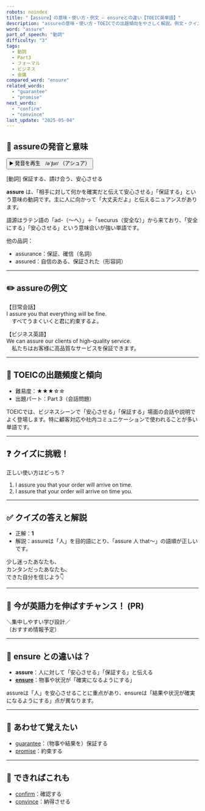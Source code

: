 ```yaml
---
robots: noindex
title: "【assure】の意味・使い方・例文 ― ensureとの違い【TOEIC英単語】"
description: "assureの意味・使い方・TOEICでの出題傾向をやさしく解説。例文・クイズ付きでensureとの違いもわかりやすく学べます。"
word: "assure"
part_of_speech: "動詞"
difficulty: "3"
tags:
  - 動詞
  - Part3
  - フォーマル
  - ビジネス
  - 会議
compared_word: "ensure"
related_words:
  - "guarantee"
  - "promise"
next_words:
  - "confirm"
  - "convince"
last_update: "2025-05-04"
---
```


## 🔰 assureの発音と意味

<button class="play-audio" onclick="playTTS('assure')">
  <span class="play-audio-main">
    ▶️ 発音を再生　/əˈʃʊr/
  </span>
  <span class="play-audio-sub">
    （アシュア）
  </span>
</button>

[動詞] 保証する、請け合う、安心させる

**assure** は、「相手に対して何かを確実だと伝えて安心させる」「保証する」という意味の動詞です。主に人に向かって「大丈夫だよ」と伝えるニュアンスがあります。

語源はラテン語の「ad-（～へ）」＋「securus（安全な）」から来ており、「安全にする」「安心させる」という意味合いが強い単語です。

他の品詞：  
- assurance：保証、確信（名詞）
- assured：自信のある、保証された（形容詞）

---

## ✏️ assureの例文

【日常会話】  
I assure you that everything will be fine.  
　すべてうまくいくと君に約束するよ。

【ビジネス英語】  
We can assure our clients of high-quality service.  
　私たちはお客様に高品質なサービスを保証できます。

---

## 🎯 TOEICの出題頻度と傾向

- 難易度：★★★☆☆
- 出題パート：Part 3（会話問題）

TOEICでは、ビジネスシーンで「安心させる」「保証する」場面の会話や説明でよく登場します。特に顧客対応や社内コミュニケーションで使われることが多い単語です。

---

## ❓ クイズに挑戦！

正しい使い方はどっち？

1. I assure you that your order will arrive on time.  
2. I assure that your order will arrive on time you.

---

## ✅ クイズの答えと解説

- 正解：**1**
- 解説：assureは「人」を目的語にとり、「assure 人 that～」の語順が正しいです。

少し迷ったあなたも、  
カンタンだったあなたも、  
できた自分を信じよう👇️

---

## 🚀 今が英語力を伸ばすチャンス！ (PR)

<div class="info-center">
＼集中しやすい学び設計／<br>  
（おすすめ情報予定）
</div>

---

## 🤔  ensure との違いは？

- **assure**：人に対して「安心させる」「保証する」と伝える
- **[ensure](/word/ensure)**：物事や状況が「確実になるようにする」

assureは「人」を安心させることに重点があり、ensureは「結果や状況が確実になるようにする」点が異なります。

---

## 🧩 あわせて覚えたい

- [guarantee](/word/guarantee)：（物事や結果を）保証する
- [promise](/word/promise)：約束する

---

## 📖 できればこれも

- [confirm](/word/confirm)：確認する
- [convince](/word/convince)：納得させる

<!-- cvid: aid49_bid38 -->
